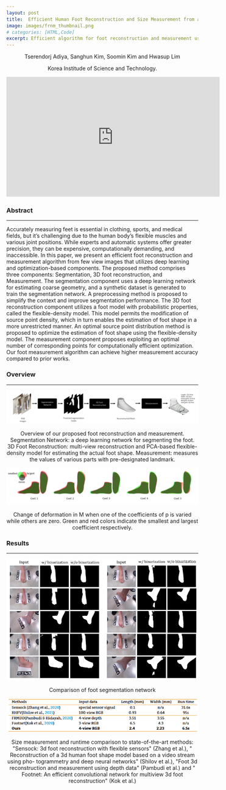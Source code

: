 ```yaml
---
layout: post
title:  Efficient Human Foot Reconstruction and Size Measurement from a Few Color Images
image: images/frnm_thumbnail.png
# categories: [HTML,Code]
excerpt: Efficient algorithm for foot reconstruction and measurement using deep learning and optimization-based components.
---
```


<p class="author_name" style="text-align:center">Tserendorj Adiya, Sanghun Kim, Soomin Kim and Hwasup Lim</p>
<p class="author_name" style="text-align:center">Korea Institude of Science and Technology.</p>

<div style="text-align:center">
<iframe width="560" height="315" src="https://www.youtube.com/embed/dU3-yYvw2ZA" frameborder="0" allow="accelerometer; autoplay; clipboard-write; encrypted-media; gyroscope; picture-in-picture" allowfullscreen></iframe>
</div>

<h3>Abstract</h3>
<hr>
Accurately measuring feet is essential in clothing, sports, and medical fields, but it’s challenging due to the human body’s flexible muscles and various joint positions. While experts and automatic systems offer greater precision, they can be expensive, computationally demanding, and inaccessible. In this paper, we present an efficient foot reconstruction and measurement algorithm from few view images that utilizes deep learning and optimization-based components. The proposed method comprises three components: Segmentation, 3D foot reconstruction, and Measurement. The segmentation component uses a deep learning network for estimating coarse geometry, and a synthetic dataset is generated to train the segmentation network. A preprocessing method is proposed to simplify the context and improve segmentation performance. The 3D foot reconstruction component utilizes a foot model with probabilistic properties, called the flexible-density model. This model permits the modification of source point density, which in turn enables the estimation of foot shape in a more unrestricted manner. An optimal source point distribution method is proposed to optimize the estimation of foot shape using the flexible-density model. The measurement component proposes exploiting an optimal number of corresponding points for computationally efficient optimization. Our foot measurement algorithm can achieve higher measurement accuracy compared to prior works.

<h3>Overview</h3>
<hr>
<img src="../images/frnm.png" alt="frnm main" />
<p style="text-align:center">Overview of our proposed foot reconstruction and measurement. Segmentation Network: a deep learning network for segmenting the foot. 3D Foot
Reconstruction: multi-view reconstruction and PCA-based flexible-density model for estimating the actual foot shape. Measurement: measures the values of various
parts with pre-designated landmark.</p>

<img src="../images/frnm_pca.png" alt="frnm_pca" />
<p style="text-align:center">Change of deformation in M when one of the coefficients of p is varied while others are zero. Green and red colors indicate the smallest and largest coefficient
respectively.</p>

<h3>Results</h3>
<hr>
<img src="../images/frnm_seg.png" alt="frnm_seg" />
<p style="text-align:center">Comparison of foot segmentation network</p>
<img src="../images/frnm_res.png" alt="frnm_res" />
<p style="text-align:center">Size measurement and runtime comparison to state-of-the-art methods:  "Sensock: 3d foot reconstruction with flexible sensors" (Zhang et al.), " Reconstruction of a 3d
human foot shape model based on a video stream using pho-
togrammetry and deep neural networks" (Shilov et al.), "Foot 3d reconstruction and measurement using depth data" (Pambudi et al.) and " Footnet: An efficient convolutional network for multiview 3d foot reconstruction" (Kok et al.)</p>
